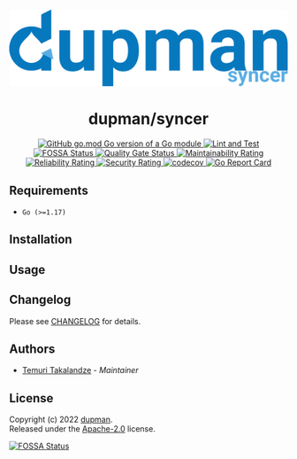 <p align="center">
    <img width="600px" src="./.assets/logo.png" />
</p>

<h1 align="center">dupman/syncer</h1>

<p align="center">
    <a href="https://github.com/dupman/syncer">
        <img alt="GitHub go.mod Go version of a Go module" src="https://img.shields.io/github/go-mod/go-version/dupman/syncer.svg">
    </a>
    <a href="https://github.com/dupman/syncer/actions/workflows/lint-and-test.yml">
        <img alt="Lint and Test" src="https://github.com/dupman/syncer/actions/workflows/lint-and-test.yml/badge.svg">
    </a>
    <a href="https://app.fossa.com/projects/git%2Bgithub.com%2Fdupman%2Fsyncer?ref=badge_shield">
        <img alt="FOSSA Status" src="https://app.fossa.com/api/projects/git%2Bgithub.com%2Fdupman%2Fsyncer.svg?type=shield"/>
    </a>
    <a href="https://sonarcloud.io/project/overview?id=dupman_syncer">
        <img alt="Quality Gate Status" src="https://sonarcloud.io/api/project_badges/measure?project=dupman_syncer&metric=alert_status"/>
    </a>
    <a href="https://sonarcloud.io/project/overview?id=dupman_syncer">
        <img alt="Maintainability Rating" src="https://sonarcloud.io/api/project_badges/measure?project=dupman_syncer&metric=sqale_rating"/>
    </a>
    <a href="https://sonarcloud.io/project/overview?id=dupman_syncer">
        <img alt="Reliability Rating" src="https://sonarcloud.io/api/project_badges/measure?project=dupman_syncer&metric=reliability_rating"/>
    </a>
    <a href="https://sonarcloud.io/project/overview?id=dupman_syncer">
        <img alt="Security Rating" src="https://sonarcloud.io/api/project_badges/measure?project=dupman_syncer&metric=security_rating"/>
    </a>
    <a href="https://codecov.io/gh/dupman/syncer">
        <img alt="codecov" src="https://codecov.io/gh/dupman/syncer/branch/main/graph/badge.svg?token=5A88MBXGTU">
    </a>
    <a href="https://goreportcard.com/report/github.com/dupman/syncer">
        <img alt="Go Report Card" src="https://goreportcard.com/badge/github.com/dupman/syncer">
    </a>
</p>

## Requirements

- `Go (>=1.17)`

## Installation

## Usage

## Changelog

Please see [CHANGELOG](CHANGELOG.md) for details.

## Authors

- [Temuri Takalandze](https://abgeo.dev) - *Maintainer*

## License

Copyright (c) 2022 [dupman](https://dupman.cloud).  
Released under the [ Apache-2.0](LICENSE) license.

[![FOSSA Status](https://app.fossa.com/api/projects/git%2Bgithub.com%2Fdupman%2Fsyncer.svg?type=large)](https://app.fossa.com/projects/git%2Bgithub.com%2Fdupman%2Fsyncer?ref=badge_large)
